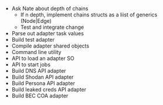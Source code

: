 - Ask Nate about depth of chains
    - If n depth, implement chains structs as a liist of generics (Node|Edge)
    - Test and integrate change
- Parse out adapter task values
- Build test adapter
- Compile adapter shared objects
- Command line utility
- API to load an adapter SO
- API to start jobs
- Build DNS API adapter
- Build Shodan API adapter
- Build Persona API adapter
- Build leaked creds API adapter
- Build BEC COA adapter